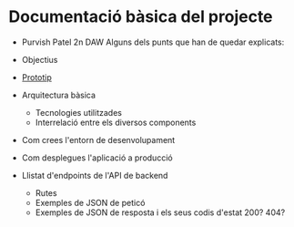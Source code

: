 # Documentació bàsica del projecte
 * Purvish Patel 2n DAW 
Alguns dels punts que han de quedar explicats:
 * Objectius
 * [Prototip](https://design.penpot.app/#/view/f5fe9278-89db-81e9-8004-faf98b310593?page-id=f5fe9278-89db-81e9-8004-faf98b310594&section=interactions&index=0&share-id=1ab1fa36-da8e-809d-8004-faffebc94ad4)
 
 * Arquitectura bàsica
   * Tecnologies utilitzades
   * Interrelació entre els diversos components
 * Com crees l'entorn de desenvolupament
 * Com desplegues l'aplicació a producció
 * Llistat d'endpoints de l'API de backend
    * Rutes
   * Exemples de JSON de peticó
   * Exemples de JSON de resposta i els seus codis d'estat 200? 404?
